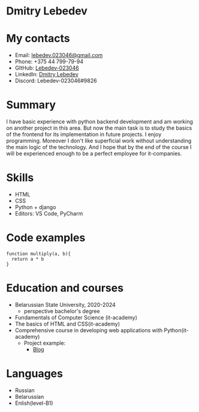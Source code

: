 # Dmitry Lebedev

# My contacts

* Email: [lebedev.023046@gmail.com](lebedev.023046@gmail.com)
* Phone: +375 44 799-79-94
* GItHub: [Lebedev-023046](https://github.com/Lebedev-023046)
* LinkedIn: [Dmitry Lebedev](https://www.linkedin.com/in/dmitry-lebedev-023046/)
* Discord: Lebedev-023046#9826
# Summary

I have basic experience with python backend development and am working on another project in this area. But now the main task is to study the basics of the frontend for its implementation in future projects. I enjoy programming. Moreover I don't like superficial work without understanding the main logic of the technology. And I hope that by the end of the course I will be experienced enough to be a perfect employee for it-companies.
# Skills

* HTML
* CSS
* Python + django
* Editors: VS Code, PyCharm
# Code examples

```
function multiply(a, b){
  return a * b
}
```
# Education and courses

* Belarussian State University, 2020-2024
    + perspective bachelor's degree
* Fundamentals of Computer Science (it-academy)
* The basics of HTML and CSS(it-academy)
* Comprehensive course in developing web applications with Python(it-academy)
    * Project example:
        * [Blog](https://github.com/Lebedev-023046/django-book)

# Languages
* Russian
* Belarussian
* Enlish(level-B1)

